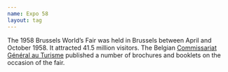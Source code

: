 ```yaml
---
name: Expo 58
layout: tag
---
```

The 1958 Brussels World’s Fair was held in Brussels between April and October 1958. It attracted 41.5 million visitors. The Belgian <a class="text-cat-link publisher" href="/publishers/Commissariat Général au Turisme/">Commissariat Général au Turisme</a> published a number of brochures and booklets on the occasion of the fair.
